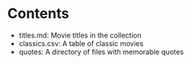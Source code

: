 # Contents

* titles.md: Movie titles in the collection
* classics.csv: A table of classic movies
* quotes: A directory of files with memorable quotes
